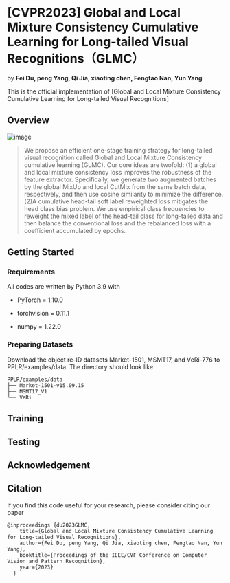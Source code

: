 # [CVPR2023] Global and Local Mixture Consistency Cumulative Learning for Long-tailed Visual Recognitions（GLMC）
by **Fei Du, peng Yang, Qi Jia, xiaoting chen, Fengtao Nan, Yun Yang**

This is the official implementation of  [Global and Local Mixture Consistency Cumulative Learning for Long-tailed Visual Recognitions]

## Overview
![image](https://user-images.githubusercontent.com/48430480/222028170-e63da465-e143-4c6d-bdb9-ca1b3e31d469.png)


> We propose an efficient one-stage training strategy for long-tailed visual recognition called Global and Local Mixture Consistency cumulative learning (GLMC). Our core ideas are twofold: (1) a global and local mixture consistency loss improves the robustness of the feature extractor. Specifically, we generate two augmented batches by the global MixUp and local CutMix from the same batch data, respectively, and then use cosine similarity to minimize the difference. (2)A cumulative head-tail soft label reweighted loss mitigates the head class bias problem. We use empirical class frequencies to reweight the mixed label of the head-tail class for long-tailed data and then balance the conventional loss and the rebalanced loss with a coefficient accumulated by epochs.

## Getting Started
### Requirements
All codes are written by Python 3.9 with

- PyTorch = 1.10.0 

- torchvision = 0.11.1

- numpy = 1.22.0

### Preparing Datasets
Download the object re-ID datasets Market-1501, MSMT17, and VeRi-776 to PPLR/examples/data. The directory should look like
````
PPLR/examples/data
├── Market-1501-v15.09.15
├── MSMT17_V1
└── VeRi
````
## Training
## Testing
## Acknowledgement
## Citation
If you find this code useful for your research, please consider citing our paper<br>
````
@inproceedings {du2023GLMC,
    title={Global and Local Mixture Consistency Cumulative Learning for Long-tailed Visual Recognitions},
    author={Fei Du, peng Yang, Qi Jia, xiaoting chen, Fengtao Nan, Yun Yang},
    booktitle={Proceedings of the IEEE/CVF Conference on Computer Vision and Pattern Recognition},
    year={2023}
  }
````
